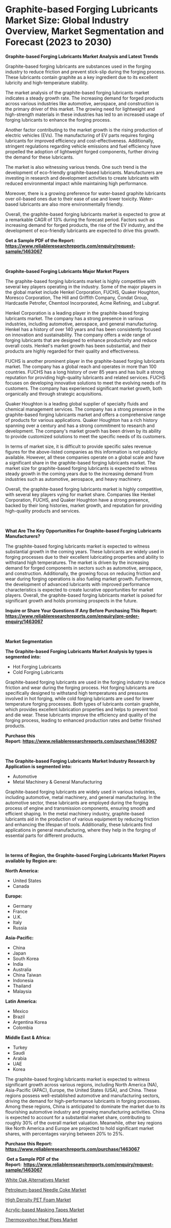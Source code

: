 <p><h1>Graphite-based Forging Lubricants Market Size: Global Industry Overview, Market Segmentation and Forecast (2023 to 2030)</h1></p><p><strong>Graphite-based Forging Lubricants Market Analysis and Latest Trends</strong></p>
<p><p>Graphite-based forging lubricants are substances used in the forging industry to reduce friction and prevent stick-slip during the forging process. These lubricants contain graphite as a key ingredient due to its excellent lubricity and high-temperature stability.</p><p>The market analysis of the graphite-based forging lubricants market indicates a steady growth rate. The increasing demand for forged products across various industries like automotive, aerospace, and construction is the primary driver of this market. The growing need for lightweight and high-strength materials in these industries has led to an increased usage of forging lubricants to enhance the forging process.</p><p>Another factor contributing to the market growth is the rising production of electric vehicles (EVs). The manufacturing of EV parts requires forging lubricants for improved efficiency and cost-effectiveness. Additionally, stringent regulations regarding vehicle emissions and fuel efficiency have propelled the adoption of lightweight forged components, further driving the demand for these lubricants.</p><p>The market is also witnessing various trends. One such trend is the development of eco-friendly graphite-based lubricants. Manufacturers are investing in research and development activities to create lubricants with reduced environmental impact while maintaining high performance.</p><p>Moreover, there is a growing preference for water-based graphite lubricants over oil-based ones due to their ease of use and lower toxicity. Water-based lubricants are also more environmentally friendly.</p><p>Overall, the graphite-based forging lubricants market is expected to grow at a remarkable CAGR of 13% during the forecast period. Factors such as increasing demand for forged products, the rise of the EV industry, and the development of eco-friendly lubricants are expected to drive this growth.</p></p>
<p><strong>Get a Sample PDF of the Report:&nbsp; <a href="https://www.reliableresearchreports.com/enquiry/request-sample/1463067">https://www.reliableresearchreports.com/enquiry/request-sample/1463067</a></strong></p>
<p>&nbsp;</p>
<p><strong>Graphite-based Forging Lubricants Major Market Players</strong></p>
<p><p>The graphite-based forging lubricants market is highly competitive with several key players operating in the industry. Some of the major players in the global market include Henkel Corporation, FUCHS, Quaker Houghton, Moresco Corporation, The Hill and Griffith Company, Condat Group, Hardcastle Petrofer, Chemtool Incorporated, Acme Refining, and Lubgraf.</p><p>Henkel Corporation is a leading player in the graphite-based forging lubricants market. The company has a strong presence in various industries, including automotive, aerospace, and general manufacturing. Henkel has a history of over 140 years and has been consistently focused on innovation and sustainability. The company offers a wide range of forging lubricants that are designed to enhance productivity and reduce overall costs. Henkel's market growth has been substantial, and their products are highly regarded for their quality and effectiveness.</p><p>FUCHS is another prominent player in the graphite-based forging lubricants market. The company has a global reach and operates in more than 100 countries. FUCHS has a long history of over 85 years and has built a strong reputation for providing high-quality lubricants and related services. FUCHS focuses on developing innovative solutions to meet the evolving needs of its customers. The company has experienced significant market growth, both organically and through strategic acquisitions.</p><p>Quaker Houghton is a leading global supplier of specialty fluids and chemical management services. The company has a strong presence in the graphite-based forging lubricants market and offers a comprehensive range of products for various applications. Quaker Houghton has a rich history spanning over a century and has a strong commitment to research and development. The company's market growth has been driven by its ability to provide customized solutions to meet the specific needs of its customers.</p><p>In terms of market size, it is difficult to provide specific sales revenue figures for the above-listed companies as this information is not publicly available. However, all these companies operate on a global scale and have a significant share in the graphite-based forging lubricants market. The market size for graphite-based forging lubricants is expected to witness steady growth in the coming years due to the increasing demand from industries such as automotive, aerospace, and heavy machinery.</p><p>Overall, the graphite-based forging lubricants market is highly competitive, with several key players vying for market share. Companies like Henkel Corporation, FUCHS, and Quaker Houghton have a strong presence, backed by their long histories, market growth, and reputation for providing high-quality products and services.</p></p>
<p>&nbsp;</p>
<p><strong>What Are The Key Opportunities For Graphite-based Forging Lubricants Manufacturers?</strong></p>
<p><p>The graphite-based forging lubricants market is expected to witness substantial growth in the coming years. These lubricants are widely used in forging processes due to their excellent lubricating properties and ability to withstand high temperatures. The market is driven by the increasing demand for forged components in sectors such as automotive, aerospace, and construction. Additionally, the growing focus on reducing friction and wear during forging operations is also fueling market growth. Furthermore, the development of advanced lubricants with improved performance characteristics is expected to create lucrative opportunities for market players. Overall, the graphite-based forging lubricants market is poised for significant growth and holds promising prospects in the future.</p></p>
<p><strong>Inquire or Share Your Questions If Any Before Purchasing This Report: <a href="https://www.reliableresearchreports.com/enquiry/pre-order-enquiry/1463067">https://www.reliableresearchreports.com/enquiry/pre-order-enquiry/1463067</a></strong></p>
<p>&nbsp;</p>
<p><strong>Market Segmentation</strong></p>
<p><strong>The Graphite-based Forging Lubricants Market Analysis by types is segmented into:</strong></p>
<p><ul><li>Hot Forging Lubricants</li><li>Cold Forging Lubricants</li></ul></p>
<p><p>Graphite-based forging lubricants are used in the forging industry to reduce friction and wear during the forging process. Hot forging lubricants are specifically designed to withstand high temperatures and pressures involved in hot forging, while cold forging lubricants are used for lower temperature forging processes. Both types of lubricants contain graphite, which provides excellent lubrication properties and helps to prevent tool and die wear. These lubricants improve the efficiency and quality of the forging process, leading to enhanced production rates and better finished products.</p></p>
<p><strong>Purchase this Report:&nbsp;<a href="https://www.reliableresearchreports.com/purchase/1463067">https://www.reliableresearchreports.com/purchase/1463067</a></strong></p>
<p>&nbsp;</p>
<p><strong>The Graphite-based Forging Lubricants Market Industry Research by Application is segmented into:</strong></p>
<p><ul><li>Automotive</li><li>Metal Machinery & General Manufacturing</li></ul></p>
<p><p>Graphite-based forging lubricants are widely used in various industries, including automotive, metal machinery, and general manufacturing. In the automotive sector, these lubricants are employed during the forging process of engine and transmission components, ensuring smooth and efficient shaping. In the metal machinery industry, graphite-based lubricants aid in the production of various equipment by reducing friction and enhancing the lifespan of tools. Additionally, these lubricants find applications in general manufacturing, where they help in the forging of essential parts for different products.</p></p>
<p>&nbsp;</p>
<p><strong>In terms of Region, the Graphite-based Forging Lubricants Market Players available by Region are:</strong></p>
<p>
    <p> <strong> North America: </strong>
        <ul>
            <li>United States</li>
            <li>Canada</li>
        </ul>
        </p> 
    <p> <strong> Europe: </strong>
        <ul>
            <li>Germany</li>
            <li>France</li>
            <li>U.K.</li>
            <li>Italy</li>
            <li>Russia</li>
        </ul>
        </p> 
    <p> <strong> Asia-Pacific: </strong>
        <ul>
            <li>China</li>
            <li>Japan</li>
            <li>South Korea</li>
            <li>India</li>
            <li>Australia</li>
            <li>China Taiwan</li>
            <li>Indonesia</li>
            <li>Thailand</li>
            <li>Malaysia</li>
        </ul>
        </p> 
    <p> <strong> Latin America: </strong>
        <ul>
            <li>Mexico</li>
            <li>Brazil</li>
            <li>Argentina Korea</li>
            <li>Colombia</li>
        </ul>
        </p> 
    <p> <strong> Middle East & Africa: </strong>
        <ul>
            <li>Turkey</li>
            <li>Saudi</li>
            <li>Arabia</li>
            <li>UAE</li>
            <li>Korea</li>
        </ul>
    </p>
    </p>
<p><p>The graphite-based forging lubricants market is expected to witness significant growth across various regions, including North America (NA), Asia-Pacific (APAC), Europe, the United States (USA), and China. These regions possess well-established automotive and manufacturing sectors, driving the demand for high-performance lubricants in forging processes. Among these regions, China is anticipated to dominate the market due to its flourishing automotive industry and growing manufacturing activities. China is expected to account for a substantial market share, contributing to roughly 30% of the overall market valuation. Meanwhile, other key regions like North America and Europe are projected to hold significant market shares, with percentages varying between 20% to 25%.</p></p>
<p><strong>Purchase this Report: <a href="https://www.reliableresearchreports.com/purchase/1463067">https://www.reliableresearchreports.com/purchase/1463067</a></strong></p>
<p>&nbsp;<strong>Get a Sample PDF of the Report:&nbsp;&nbsp;<a href="https://www.reliableresearchreports.com/enquiry/request-sample/1463067">https://www.reliableresearchreports.com/enquiry/request-sample/1463067</a></strong></p>
<p><strong></strong></p>
<p><p><a href="https://github.com/jonneygiverf/Market-Research-Report-List-1/blob/main/white-oak-alternatives-market.md">White Oak Alternatives Market</a></p><p><a href="https://github.com/grishafomin4852/Market-Research-Report-List-1/blob/main/petroleum-based-needle-coke-market.md">Petroleum-based Needle Coke Market</a></p><p><a href="https://github.com/dziulagalemab/Market-Research-Report-List-1/blob/main/high-density-pet-foam-market.md">High Density PET Foam Market</a></p><p><a href="https://github.com/ruslanpoljakovrd177/Market-Research-Report-List-1/blob/main/acrylic-based-masking-tapes-market.md">Acrylic-based Masking Tapes Market</a></p><p><a href="https://github.com/abbypearson7765/Market-Research-Report-List-1/blob/main/thermosyphon-heat-pipes-market.md">Thermosyphon Heat Pipes Market</a></p></p>